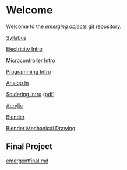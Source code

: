 # Welcome

Welcome to the [*emerging objects* git repository](https://github.com/arielchuri/emergentobjects).

[Syllabus](https://github.com/arielchuri/emergentobjects/blob/main/syllabus.md)

[Electricity Intro](electricity_intro/electricity_intro.md)

[Microcontroller Intro](microcontroller_intro/microcontroller_intro.md)

[Programming Intro](programming_intro/programming_01.md)

[Analog In](analogin/analogin.md)

[Soldering Intro](arielchuri.github.io/emergentobjects/soldering/soldering.html) ([pdf](soldering/soldering.pdf))

[Acrylic](acrylic/acrylic.md)

[Blender](blender/blender.md)

[Blender Mechanical Drawing](blender/blender_mechanical.md)

## Final Project

[emergentfinal.md](arielchuri.github.io/emergentobjects/finalproject/emergentfinal.md)
